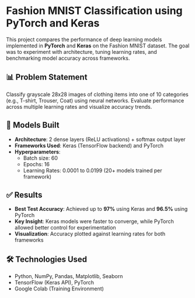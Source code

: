 # Fashion MNIST Classification using PyTorch and Keras

This project compares the performance of deep learning models implemented in **PyTorch** and **Keras** on the Fashion MNIST dataset. The goal was to experiment with architecture, tuning learning rates, and benchmarking model accuracy across frameworks.

## 📊 Problem Statement
Classify grayscale 28x28 images of clothing items into one of 10 categories (e.g., T-shirt, Trouser, Coat) using neural networks. Evaluate performance across multiple learning rates and visualize accuracy trends.

## 🧠 Models Built
- **Architecture**: 2 dense layers (ReLU activations) + softmax output layer
- **Frameworks Used**: Keras (TensorFlow backend) and PyTorch
- **Hyperparameters**:  
  - Batch size: 60  
  - Epochs: 16  
  - Learning Rates: 0.0001 to 0.0199 (20+ models trained per framework)

## ✅ Results
- **Best Test Accuracy**: Achieved up to **97%** using Keras and **96.5%** using PyTorch
- **Key Insight**: Keras models were faster to converge, while PyTorch allowed better control for experimentation
- **Visualization**: Accuracy plotted against learning rates for both frameworks

## 🛠️ Technologies Used
- Python, NumPy, Pandas, Matplotlib, Seaborn  
- TensorFlow (Keras API), PyTorch  
- Google Colab (Training Environment)
